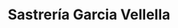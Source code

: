 ---
title: "Sastrería Garcia Vellella"
url: /vina-del-mar/sastreria-garcia-vellella/
shop: Schneiderei
---